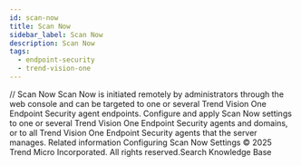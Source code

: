 ```yaml
---
id: scan-now
title: Scan Now
sidebar_label: Scan Now
description: Scan Now
tags:
  - endpoint-security
  - trend-vision-one
---
```


/*<![CDATA[*/ $('#title').html($('meta[name=map-description]').attr('content')); /*]]>*/ Scan Now Scan Now is initiated remotely by administrators through the web console and can be targeted to one or several Trend Vision One Endpoint Security agent endpoints. Configure and apply Scan Now settings to one or several Trend Vision One Endpoint Security agents and domains, or to all Trend Vision One Endpoint Security agents that the server manages. Related information Configuring Scan Now Settings © 2025 Trend Micro Incorporated. All rights reserved.Search Knowledge Base